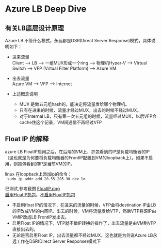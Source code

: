 # Azure LB Deep Dive

## 有关LB底层设计原理
Azure LB 不管什么模式，永远都是DSR(Direct Server Response)模式，具体说明如下：

* 进来流量  
Client --> LB --> 一组MUX形成一个ring --> 物理机Hyper-V --> Virtual Switch --> VFP (Virtual Filter Platform) --> Azure VM 

* 出去流量  
Azure VM --> VFP --> Internet

* 上述概念说明   

  * MUX 是做五元组hash的，能决定将流量发给哪个物理机。
  * 只有在进来的时候，流量才经过MUX，出去的时候不经过MUX。 
  * 对于Internal LB，只有第一次五元组的时候，流量经过MUX，以后VFP会cache住这个记录，VM间通信不再经过VFP

## Float IP 的解释

azure LB FloatIP启用之后，在后端的VM上，抓包看到的IP是负载均衡器的IP（这也就是为何要将负载均衡器的FrontIP配置到VM的loopback上）。如果不启用，则抓包看到的IP是当前VM的IP。  

linux 在loopback上添加ip的命令：  
``` sudo ip addr add 20.55.205.90 dev lo```

已测试,参考截图 [FloatIP.png](FloatIP.png)   
[启用FloatIP抓包](floatip.pcap)，[不启用FloatIP抓包](nofloatip.pcap)

  * 不启用float IP的情况下，在进来的流量的时候，VFP会将destination IP由LB的IP改成VM的内网IP。出去的时候，VM将流量发给VTP，然后VTP将源IP由VMIP改成LB FrontIP发出去。
  * 启用Float IP的情况下，VFP就不做IP转换的操作了，出去流量是由VM到VFP直接出去的。
  * 无论是否启用Float IP，出去流量都不经过MUX，这也就是为何说Azure LB永远工作在DSR(Direct Server Response)模式下

